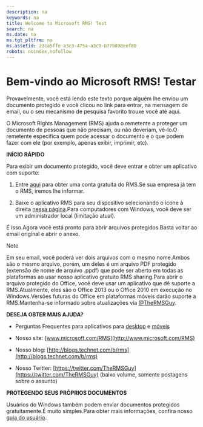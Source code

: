 ```yaml
---
description: na
keywords: na
title: Welcome to Microsoft RMS! Test
search: na
ms.date: na
ms.tgt_pltfrm: na
ms.assetid: 23ca5ffe-a3c3-475a-a3c9-b77b898eef80
robots: noindex,nofollow
---
```

# Bem-vindo ao Microsoft RMS! Testar
Provavelmente, você está lendo este texto porque alguém lhe enviou um documento protegido e você clicou no link para entrar, na mensagem de email, ou o seu mecanismo de pesquisa favorito trouxe você até aqui.

O Microsoft Rights Management (RMS) ajuda o remetente a proteger um documento de pessoas que não precisam, ou não deveriam, vê-lo.O remetente especifica quem pode acessar o documento e o que podem fazer com ele (por exemplo, apenas exibir, imprimir, etc).

**INÍCIO RÁPIDO**

Para exibir um documento protegido, você deve entrar e obter um aplicativo com suporte:

1.  Entre [aqui](https://portal.aadrm.com/) para obter uma conta gratuita do RMS.Se sua empresa já tem o RMS, iremos lhe informar.

2.  Baixe o aplicativo RMS para seu dispositivo selecionando o ícone à direita [nessa página](http://portal.aadrm.com/home/download).Para computadores com Windows, você deve ser um administrador local (limitação atual).

É isso.Agora você está pronto para abrir arquivos protegidos.Basta voltar ao email original e abrir o anexo.

> [!NOTE]
> Em seu email, você poderá ver dois arquivos com o mesmo nome.Ambos são o mesmo arquivo, porém, um deles é um arquivo PDF protegido (extensão de nome de arquivo .ppdf) que pode ser aberto em todas as plataformas ao usar nosso aplicativo gratuito RMS sharing.Para abrir o arquivo protegido do Office, você deve usar um aplicativo que dê suporte a RMS.Atualmente, eles são o Office 2013 ou o Office 2010 em execução no Windows.Versões futuras do Office em plataformas móveis darão suporte a RMS.Mantenha-se informado sobre atualizações via [@TheRMSGuy](https://twitter.com/TheRMSGuy).

**DESEJA OBTER MAIS AJUDA?**

-   Perguntas Frequentes para aplicativos para [desktop](http://technet.microsoft.com/dn467883) e [móveis](http://technet.microsoft.com/dn451248)

-   Nosso site: [www.microsoft.com/RMS](http://www.microsoft.com/RMS)

-   Nosso blog: [http://blogs.technet.com/b/rms](http://blogs.technet.com/b/rms)

-   Nosso Twitter: [https://twitter.com/TheRMSGuy](https://twitter.com/TheRMSGuy) (baixo volume, somente postagens sobre o assunto)

**PROTEGENDO SEUS PRÓPRIOS DOCUMENTOS**

Usuários do Windows também podem enviar documentos protegidos gratuitamente.É muito simples.Para obter mais informações, confira nosso [guia do usuário](http://technet.microsoft.com/library/dn574735%28v=ws.10%29.aspx).

